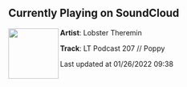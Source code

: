 ## Currently Playing on SoundCloud

[<img align="left" width="100" src="https://i1.sndcdn.com/artworks-rzG8nPNBoGWNpRFf-mYpfTQ-t500x500.jpg">](https://soundcloud.com/lobster-theremin/lt-podcast-207-poppy)

**Artist**: Lobster Theremin 

**Track**: LT Podcast 207 // Poppy

Last updated at 01/26/2022 09:38
